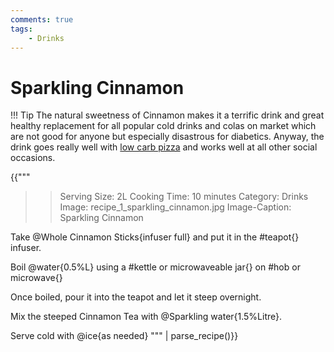 ```yaml
---
comments: true
tags:
    - Drinks
---
```


# Sparkling Cinnamon

!!! Tip
    The natural sweetness of Cinnamon makes it a terrific 
    drink and great healthy replacement for all popular 
    cold drinks and colas on market which are not good 
    for anyone but especially disastrous for diabetics.
    Anyway, the drink goes really well with [low carb pizza](../Main%20Meal%20Options/recipe_9_low_carb_pizza.md) and
    works well at all other social occasions.

{{"""
>> Serving Size: 2L
>> Cooking Time: 10 minutes
>> Category: Drinks
>> Image: recipe_1_sparkling_cinnamon.jpg 
>> Image-Caption: Sparkling Cinnamon

Take @Whole Cinnamon Sticks{infuser full} and put it in the #teapot{} infuser.

Boil @water{0.5%L} using a #kettle or microwaveable jar{} on #hob or microwave{}

Once boiled, pour it into the teapot and let it steep overnight.

Mix the steeped Cinnamon Tea with @Sparkling water{1.5%Litre}.

Serve cold with @ice{as needed}
"""
| parse_recipe()}}
